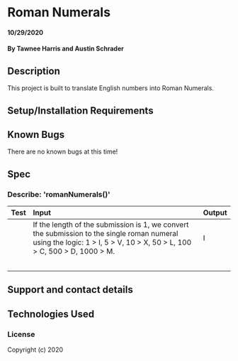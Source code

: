# Roman Numerals

#### 10/29/2020

#### By Tawnee Harris and Austin Schrader

## Description
This project is built to translate English numbers into Roman Numerals.


## Setup/Installation Requirements


## Known Bugs
There are no known bugs at this time!


## Spec

### Describe: 'romanNumerals()'

| Test | Input | Output |
| :----------- | :----------------------| :----------- |
| |If the length of the submission is 1, we convert the submission to the single roman numeral using the logic: 1 > I, 5 > V, 10 > X, 50 > L, 100 > C, 500 > D, 1000 > M.|I|1
| |||
| |||
| |||
| |||
| |||



## Support and contact details



## Technologies Used



### License



Copyright (c) 2020